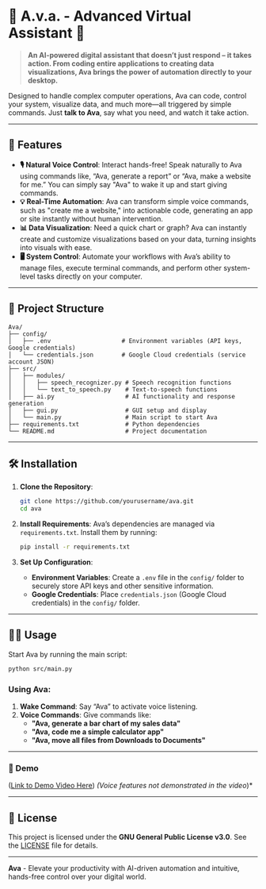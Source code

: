 # 🌌 A.v.a. - Advanced Virtual Assistant 🌌

> **An AI-powered digital assistant that doesn’t just respond – it takes action. From coding entire applications to creating data visualizations, Ava brings the power of automation directly to your desktop.**

Designed to handle complex computer operations, Ava can code, control your system, visualize data, and much more—all triggered by simple commands. Just **talk to Ava**, say what you need, and watch it take action.

---

## 🚀 Features

- **🎙️ Natural Voice Control**: Interact hands-free! Speak naturally to Ava using commands like, “Ava, generate a report” or “Ava, make a website for me.” You can simply say "Ava" to wake it up and start giving commands.
- **💡 Real-Time Automation**: Ava can transform simple voice commands, such as "create me a website," into actionable code, generating an app or site instantly without human intervention.
- **📊 Data Visualization**: Need a quick chart or graph? Ava can instantly create and customize visualizations based on your data, turning insights into visuals with ease.
- **🖥️ System Control**: Automate your workflows with Ava’s ability to manage files, execute terminal commands, and perform other system-level tasks directly on your computer.

---

## 📁 Project Structure

```plaintext
Ava/
├── config/
│   ├── .env                    # Environment variables (API keys, Google credentials)
│   └── credentials.json        # Google Cloud credentials (service account JSON)
├── src/
│   ├── modules/
│   │   ├── speech_recognizer.py # Speech recognition functions
│   │   └── text_to_speech.py    # Text-to-speech functions
│   ├── ai.py                    # AI functionality and response generation
│   ├── gui.py                   # GUI setup and display
│   └── main.py                  # Main script to start Ava
├── requirements.txt             # Python dependencies
└── README.md                    # Project documentation
```

---

## 🛠️ Installation

1. **Clone the Repository**:
   ```bash
   git clone https://github.com/yourusername/ava.git
   cd ava
   ```

2. **Install Requirements**:
   Ava’s dependencies are managed via `requirements.txt`. Install them by running:
   ```bash
   pip install -r requirements.txt
   ```

3. **Set Up Configuration**:
   - **Environment Variables**: Create a `.env` file in the `config/` folder to securely store API keys and other sensitive information.
   - **Google Credentials**: Place `credentials.json` (Google Cloud credentials) in the `config/` folder.

---

## 🏃‍♂️ Usage

Start Ava by running the main script:

```bash
python src/main.py
```

### Using Ava:
1. **Wake Command**: Say “Ava” to activate voice listening.
2. **Voice Commands**: Give commands like:
   - **"Ava, generate a bar chart of my sales data"**
   - **"Ava, code me a simple calculator app"**
   - **"Ava, move all files from Downloads to Documents"**

---

### 🎥 Demo
([Link to Demo Video Here](https://youtu.be/LLYlXACX97A))
*(Voice features not demonstrated in the video*)*

---

## 📜 License

This project is licensed under the **GNU General Public License v3.0**. See the [LICENSE](LICENSE) file for details.

---

**Ava** - Elevate your productivity with AI-driven automation and intuitive, hands-free control over your digital world.
